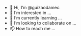 - 👋 Hi, I’m @guizaodamec
- 👀 I’m interested in ...
- 🌱 I’m currently learning ...
- 💞️ I’m looking to collaborate on ...
- 📫 How to reach me ...

<!---
guizaodamec/guizaodamec is a ✨ special ✨ repository because its `README.md` (this file) appears on your GitHub profile.
You can click the Preview link to take a look at your changes.
--->
